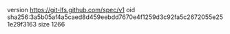 version https://git-lfs.github.com/spec/v1
oid sha256:3a5b05af4a5caed8d459eebdd7670e4f1259d3c92fa5c2672055e251e29f3163
size 1266
